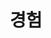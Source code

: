 ---
title: 경험
cms_exclude: true

# View
view: card

# Optional cover image (relative to `assets/media/` folder).
image:
  caption: ''
  filename: ''
---